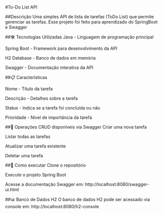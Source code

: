#To-Do List API

##Descrição
Uma simples API de lista de tarefas (ToDo List) que permite gerenciar as tarefas. Esse projeto foi feito para aprendizado do SpringBoot e Swagger

##🛠️ Tecnologias Utilizadas
Java - Linguagem de programação principal

Spring Boot - Framework para desenvolvimento da API

H2 Database - Banco de dados em memória

Swagger - Documentação interativa da API

##📋 Características

Nome - Título da tarefa

Descrição - Detalhes sobre a tarefa

Status - Indica se a tarefa foi concluída ou não

Prioridade - Nível de importância da tarefa

##🔧 Operações CRUD disponíveis via Swagger
Criar uma nova tarefa

Listar todas as tarefas

Atualizar uma tarefa existente

Deletar uma tarefa

##🚀 Como executar
Clone o repositório

Execute o projeto Spring Boot

Acesse a documentação Swagger em: http://localhost:8080/swagger-ui.html

##📊 Banco de Dados H2
O banco de dados H2 pode ser acessado via console em: http://localhost:8080/h2-console
